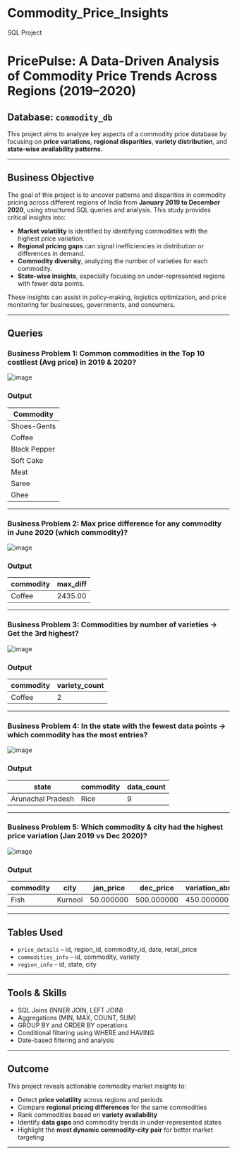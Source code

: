 # Commodity_Price_Insights
SQL Project

# PricePulse: A Data-Driven Analysis of Commodity Price Trends Across Regions (2019–2020)

## Database: `commodity_db`

This project aims to analyze key aspects of a commodity price database by focusing on **price variations**, **regional disparities**, **variety distribution**, and **state-wise availability patterns**.

---

## Business Objective

The goal of this project is to uncover patterns and disparities in commodity pricing across different regions of India from **January 2019 to December 2020**, using structured SQL queries and analysis. This study provides critical insights into:

* **Market volatility** is identified by identifying commodities with the highest price variation.
* **Regional pricing gaps** can signal inefficiencies in distribution or differences in demand.
* **Commodity diversity**, analyzing the number of varieties for each commodity.
* **State-wise insights**, especially focusing on under-represented regions with fewer data points.

These insights can assist in policy-making, logistics optimization, and price monitoring for businesses, governments, and consumers.

---

## Queries

### Business Problem 1: Common commodities in the Top 10 costliest (Avg price) in 2019 & 2020?
![image](https://github.com/user-attachments/assets/3ce1f697-a011-4244-a91f-27f08cc4d852)

### Output
| Commodity      |
|----------------|
| Shoes-Gents    |
| Coffee         |
| Black Pepper   |
| Soft Cake      |
| Meat           |
| Saree          |
| Ghee           |

---

### Business Problem 2: Max price difference for any commodity in June 2020 (which commodity)?
![image](https://github.com/user-attachments/assets/b530f1e8-8407-4c96-a547-a1bb004f3660)

### Output
commodity  | max_diff   
-----------|--------------
Coffee	    | 2435.00

---

### Business Problem 3: Commodities by number of varieties → Get the 3rd highest?
![image](https://github.com/user-attachments/assets/33341c68-93e1-4a8d-a734-7d19f6f80a5f)

### Output
commodity  | variety_count   
-----------|-----------------
Coffee	   | 2

---

### Business Problem 4: In the state with the fewest data points → which commodity has the most entries?
![image](https://github.com/user-attachments/assets/6045951b-6cdd-4999-9e52-bfd7b00dfc13)

### Output
state              | commodity | data_count        
-------------------|-----------|---------------
Arunachal Pradesh  | Rice	     | 9   

---

### Business Problem 5: Which commodity & city had the highest price variation (Jan 2019 vs Dec 2020)?
![image](https://github.com/user-attachments/assets/4b010e4d-08f7-42b4-a1b4-c8e6f9f54aa6)

### Output
commodity | city    | jan_price | dec_price  | variation_abs | variation_pct      
----------|---------|-----------|------------|---------------|-----------------
Fish	    | Kurnool	| 50.000000	| 500.000000 | 450.000000	   | 900.00

---

## Tables Used

- `price_details` – id, region_id, commodity_id, date, retail_price
- `commodities_info` – id, commodity, variety 
- `region_info` – id, state, city 
 
---

## Tools & Skills

- SQL Joins (INNER JOIN, LEFT JOIN)
- Aggregations (MIN, MAX, COUNT, SUM)
- GROUP BY and ORDER BY operations
- Conditional filtering using WHERE and HAVING
- Date-based filtering and analysis

---

## Outcome

This project reveals actionable commodity market insights to:
* Detect **price volatility** across regions and periods
* Compare **regional pricing differences** for the same commodities
* Rank commodities based on **variety availability**
* Identify **data gaps** and commodity trends in under-represented states
* Highlight the **most dynamic commodity-city pair** for better market targeting

---
